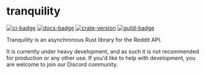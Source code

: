 # tranquility

[![ci-badge][]][ci] [![docs-badge][]][docs] [![crate-version]][crate-link] [![guild-badge][]][guild]

Tranquility is an asynchronous Rust library for the Reddit API.

It is currently under heavy development, and as such it is not recommended for production or any other use. If you'd like to help with development, you are welcome to join our Discord community.


[ci]: https://github.com/Elinvynia/tranquility/actions?query=workflow%3ARust
[ci-badge]: https://img.shields.io/github/workflow/status/Elinvynia/tranquility/Rust/master?style=flat-square
[docs]: https://docs.rs/tranquility
[docs-badge]: https://img.shields.io/badge/docs-online-5023dd.svg?style=flat-square
[crate-link]: https://crates.io/crates/tranquility
[crate-version]: https://img.shields.io/crates/v/tranquility.svg?style=flat-square
[guild]: https://discord.gg/WKtbGHp
[guild-badge]: https://img.shields.io/discord/694655186232279170.svg?style=flat-square&colorB=7289DA
